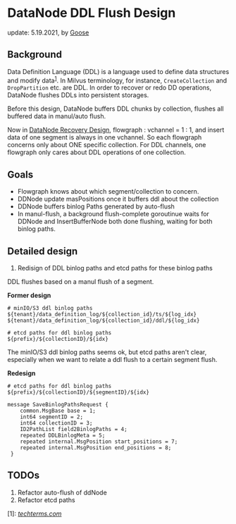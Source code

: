 # DataNode DDL Flush Design

update: 5.19.2021, by [Goose](https://github.com/XuanYang-cn)

## Background

Data Definition Language (DDL) is a language used to define data structures and modify data<sup>[1](#techterms1)</sup>.
In Milvus terminology, for instance, `CreateCollection` and `DropPartition` etc. are DDL. In order to recover
or redo DD operations, DataNode flushes DDLs into persistent storages.

Before this design, DataNode buffers DDL chunks by collection, flushes all buffered data in manul/auto flush.

Now in [DataNode Recovery Design](datanode_recover_design_0513_2021.md), flowgraph : vchannel = 1 : 1, and insert
data of one segment is always in one vchannel. So each flowgraph concerns only about ONE specific collection. For
DDL channels, one flowgraph only cares about DDL operations of one collection.

## Goals

- Flowgraph knows about which segment/collection to concern.
- DDNode update masPositions once it buffers ddl about the collection
- DDNode buffers binlog Paths generated by auto-flush
- In manul-flush, a background flush-complete goroutinue waits for DDNode and InsertBufferNode both done flushing,
waiting for both binlog paths.

## Detailed design

1. Redisign of DDL binlog paths and etcd paths for these binlog paths


DDL flushes based on a manul flush of a segment.

**Former design**
```
# minIO/S3 ddl binlog paths
${tenant}/data_definition_log/${collection_id}/ts/${log_idx}
${tenant}/data_definition_log/${collection_id}/ddl/${log_idx}

# etcd paths for ddl binlog paths
${prefix}/${collectionID}/${idx}
```

The minIO/S3 ddl binlog paths seems ok, but etcd paths aren't clear, especially when we want to relate a ddl flush
to a certain segment flush.

**Redesign**
```
# etcd paths for ddl binlog paths
${prefix}/${collectionID}/${segmentID}/${idx}
```

```
message SaveBinlogPathsRequest {
    common.MsgBase base = 1;
    int64 segmentID = 2;
    int64 collectionID = 3;
    ID2PathList field2BinlogPaths = 4;
    repeated DDLBinlogMeta = 5;
    repeated internal.MsgPosition start_positions = 7;  
    repeated internal.MsgPosition end_positions = 8; 
 }
```

## TODOs

1. Refactor auto-flush of ddNode
3. Refactor etcd paths

<a name="techterms1">[1]</a>: *[techterms.com](https://techterms.com/definition/ddl#:~:text=Stands%20for%20%22Data%20Definition%20Language,SQL%2C%20the%20Structured%20Query%20Language)*
